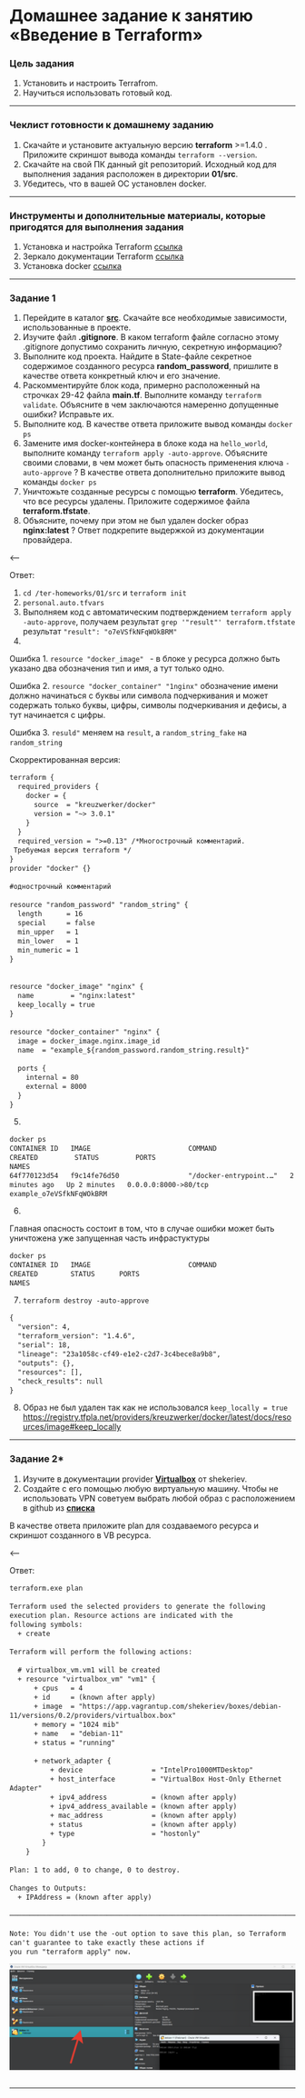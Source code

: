 # Домашнее задание к занятию «Введение в Terraform»

### Цель задания

1. Установить и настроить Terrafrom.
2. Научиться использовать готовый код.

------

### Чеклист готовности к домашнему заданию

1. Скачайте и установите актуальную версию **terraform** >=1.4.0 . Приложите скриншот вывода команды ```terraform --version```.
2. Скачайте на свой ПК данный git репозиторий. Исходный код для выполнения задания расположен в директории **01/src**.
3. Убедитесь, что в вашей ОС установлен docker.

------

### Инструменты и дополнительные материалы, которые пригодятся для выполнения задания

1. Установка и настройка Terraform  [ссылка](https://cloud.yandex.ru/docs/tutorials/infrastructure-management/terraform-quickstart#from-yc-mirror)
2. Зеркало документации Terraform  [ссылка](https://registry.tfpla.net/browse/providers) 
3. Установка docker [ссылка](https://docs.docker.com/engine/install/ubuntu/) 
------

### Задание 1

1. Перейдите в каталог [**src**](https://github.com/netology-code/ter-homeworks/tree/main/01/src). Скачайте все необходимые зависимости, использованные в проекте. 
2. Изучите файл **.gitignore**. В каком terraform файле согласно этому .gitignore допустимо сохранить личную, секретную информацию?
3. Выполните код проекта. Найдите в State-файле секретное содержимое созданного ресурса **random_password**, пришлите в качестве ответа конкретный ключ и его значение.
4. Раскомментируйте блок кода, примерно расположенный на строчках 29-42 файла **main.tf**.
Выполните команду ```terraform validate```. Объясните в чем заключаются намеренно допущенные ошибки? Исправьте их.
5. Выполните код. В качестве ответа приложите вывод команды ```docker ps```
6. Замените имя docker-контейнера в блоке кода на ```hello_world```, выполните команду ```terraform apply -auto-approve```.
Объясните своими словами, в чем может быть опасность применения ключа  ```-auto-approve``` ? В качестве ответа дополнительно приложите вывод команды ```docker ps```
7. Уничтожьте созданные ресурсы с помощью **terraform**. Убедитесь, что все ресурсы удалены. Приложите содержимое файла **terraform.tfstate**. 
8. Объясните, почему при этом не был удален docker образ **nginx:latest** ? Ответ подкрепите выдержкой из документации провайдера.


<--

Ответ:

1. `cd /ter-homeworks/01/src` и `terraform init`
2. `personal.auto.tfvars`
3. Выполняем код с автоматическим подтверждением `terraform apply -auto-approve`, получаем результат `grep '"result"' terraform.tfstate` результат `"result": "o7eVSfkNFqWOkBRM"`
4. 
Ошибка 1. `resource "docker_image" ` - в блоке у ресурса должно быть указано два обозначения тип и имя, а тут только одно. 

Ошибка 2. `resource "docker_container" "1nginx"` обозначение имени должно начинаться с буквы или символа подчеркивания и может содержать только буквы, цифры, символы подчеркивания и дефисы, а тут начинается с цифры.

Ошибка 3. `resuld"` меняем на `result`, а `random_string_fake` на  `random_string`

Скорректированная версия:

```
terraform {
  required_providers {
    docker = {
      source  = "kreuzwerker/docker"
      version = "~> 3.0.1"
    }
  }
  required_version = ">=0.13" /*Многострочный комментарий.
 Требуемая версия terraform */
}
provider "docker" {}

#однострочный комментарий

resource "random_password" "random_string" {
  length      = 16
  special     = false
  min_upper   = 1
  min_lower   = 1
  min_numeric = 1
}


resource "docker_image" "nginx" {
  name         = "nginx:latest"
  keep_locally = true
}

resource "docker_container" "nginx" {
  image = docker_image.nginx.image_id
  name  = "example_${random_password.random_string.result}"

  ports {
    internal = 80
    external = 8000
  }
}

```

5.

```
docker ps
CONTAINER ID   IMAGE                        COMMAND                  CREATED         STATUS         PORTS                                                  NAMES
64f770123d54   f9c14fe76d50                 "/docker-entrypoint.…"   2 minutes ago   Up 2 minutes   0.0.0.0:8000->80/tcp                                   example_o7eVSfkNFqWOkBRM

```

6.
Главная опасность состоит в том, что в случае ошибки может быть уничтожена уже запущенная часть инфрастуктуры

```
docker ps
CONTAINER ID   IMAGE                        COMMAND                  CREATED        STATUS      PORTS                                                  NAMES

```

7. `terraform destroy -auto-approve`

```
{
  "version": 4,
  "terraform_version": "1.4.6",
  "serial": 18,
  "lineage": "23a1058c-cf49-e1e2-c2d7-3c4bece8a9b8",
  "outputs": {},
  "resources": [],
  "check_results": null
}

```

8. Образ не был удален так как не использовался `keep_locally = true` https://registry.tfpla.net/providers/kreuzwerker/docker/latest/docs/resources/image#keep_locally

---

### Задание 2*

1. Изучите в документации provider [**Virtualbox**](https://registry.tfpla.net/providers/shekeriev/virtualbox/latest/docs/overview/index) от 
shekeriev.
2. Создайте с его помощью любую виртуальную машину. Чтобы не использовать VPN советуем выбрать любой образ с расположением в github из [**списка**](https://www.vagrantbox.es/)

В качестве ответа приложите plan для создаваемого ресурса и скриншот созданного в VB ресурса. 



<--

Ответ:

```
terraform.exe plan

Terraform used the selected providers to generate the following execution plan. Resource actions are indicated with the
following symbols:
  + create

Terraform will perform the following actions:

  # virtualbox_vm.vm1 will be created
  + resource "virtualbox_vm" "vm1" {
      + cpus   = 4
      + id     = (known after apply)
      + image  = "https://app.vagrantup.com/shekeriev/boxes/debian-11/versions/0.2/providers/virtualbox.box"
      + memory = "1024 mib"
      + name   = "debian-11"
      + status = "running"

      + network_adapter {
          + device                 = "IntelPro1000MTDesktop"
          + host_interface         = "VirtualBox Host-Only Ethernet Adapter"
          + ipv4_address           = (known after apply)
          + ipv4_address_available = (known after apply)
          + mac_address            = (known after apply)
          + status                 = (known after apply)
          + type                   = "hostonly"
        }
    }

Plan: 1 to add, 0 to change, 0 to destroy.

Changes to Outputs:
  + IPAddress = (known after apply)

───────────────────────────────────────────────────────────────────────────────────────────────────────────────────────

Note: You didn't use the -out option to save this plan, so Terraform can't guarantee to take exactly these actions if
you run "terraform apply" now.
```

![Результат](img/2023-06-03_14-40-55.png)

```

```

---